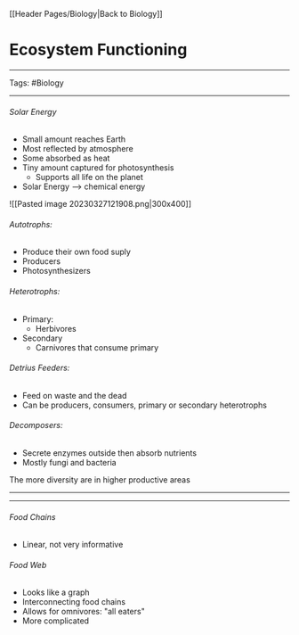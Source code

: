 [[Header Pages/Biology|Back to Biology]]

# Ecosystem Functioning

---

Tags: #Biology 

---

###### Solar Energy
- Small amount reaches Earth
- Most reflected by atmosphere
- Some absorbed as heat
- Tiny amount captured for photosynthesis
	- Supports all life on the planet
- Solar Energy --> chemical energy

![[Pasted image 20230327121908.png|300x400]]

###### Autotrophs:
- Produce their own food suply
- Producers
- Photosynthesizers

###### Heterotrophs:
- Primary: 
	- Herbivores
- Secondary
	- Carnivores that consume primary

###### Detrius Feeders:
- Feed on waste and the dead
- Can be producers, consumers, primary or secondary heterotrophs

###### Decomposers:
- Secrete enzymes outside then absorb nutrients
- Mostly fungi and bacteria

The more diversity are in higher productive areas

---
---

###### Food Chains
- Linear, not very informative

###### Food Web
- Looks like a graph
- Interconnecting food chains
- Allows for omnivores: "all eaters"
- More complicated